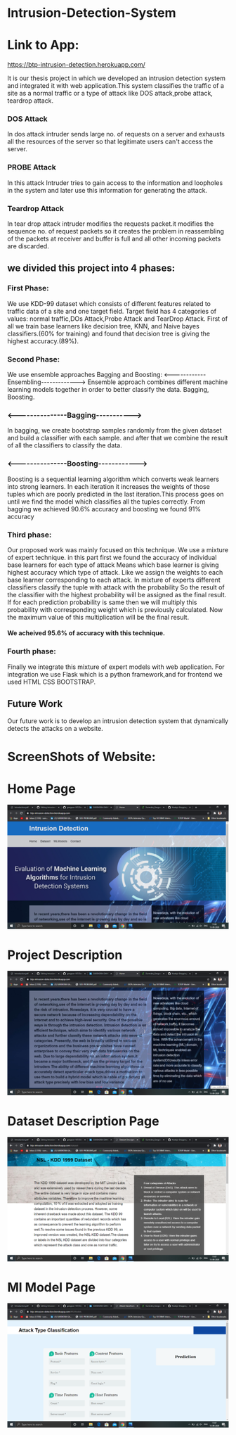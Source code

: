 # Intrusion-Detection-System

# Link to App:
https://btp-intrusion-detection.herokuapp.com/

It is our thesis project in which we developed an intrusion detection system and integrated it
with web application.This system classifies the traffic of a site as a normal traffic or a type of attack like DOS
attack,probe attack, teardrop attack.

### DOS Attack
In dos attack intruder sends large no. of requests on a server and exhausts all the
resources of the server so that legitimate users can't access the server.
### PROBE Attack
In this attack Intruder tries to gain access to the information and loopholes in the
system and later use this information for generating the attack.
### Teardrop Attack
In tear drop attack intruder modifies the requests packet.it modifies the sequence no. of request packets so it creates the problem in reassembling of the packets at
receiver and buffer is full and all other incoming packets are discarded.


## we divided this project into 4 phases:

### First Phase:
We use KDD-99 dataset which consists of different features related to traffic data of a site and
one target field.
Target field has 4 categories of values: normal traffic,DOs Attack,Probe Attack and TearDrop
Attack.
First of all we train base learners like decision tree, KNN, and Naive bayes classifiers.(60% for
training) and found that decision tree is giving the highest accuracy.(89%).

### Second Phase:
We use ensemble approaches Bagging and Boosting:
<------------Ensembling------------->
Ensemble approach combines different machine learning models together in order to better
classify the data.
Bagging, Boosting.
### <---------------Bagging----------->
In bagging, we create bootstrap samples randomly from the given dataset and build a
classifier with each sample.
and after that we combine the result of all the classifiers to classify the data.
### <---------------Boosting------------>
Boosting is a sequential learning algorithm which converts weak learners into strong learners.
In each iteration it increases the weights of those tuples which are poorly predicted in the last
iteration.This process goes on until we find the model which classifies all the tuples correctly.
From bagging we achieved 90.6% accuracy and boosting we found 91% accuracy

### Third phase:
Our proposed work was mainly focused on this technique.
We use a mixture of expert technique.
in this part first we found the accuracy of individual base learners for each type of attack
Means which base learner is giving highest accuracy which type of attack.
Like we assign the weights to each base learner corresponding to each attack.
In mixture of experts different classifiers classify the tuple with attack with the probability
So the result of the classifier with the highest probability will be assigned as the final result.
If for each prediction probability is same then we will multiply this probability with corresponding
weight which is previously calculated. Now the maximum value of this multiplication will be the
final result.
 #### We acheived 95.6% of accuracy with this technique.
 
 ### Fourth phase:
Finally we integrate this mixture of expert models with web application.
For integration we use Flask which is a python framework,and for frontend we used HTML CSS BOOTSTRAP.

## Future Work
Our future work is to develop an intrusion detection system that dynamically detects the
attacks on a website.

# ScreenShots of Website:

# Home Page
![ScreenShot](https://github.com/gangwar-107/Intrusion-Detection-System/blob/master/Screenshot%20(237).png)

# Project Description 
![ScreenShot](https://github.com/gangwar-107/Intrusion-Detection-System/blob/master/Screenshot%20(238).png)

# Dataset Description Page
![ScreenShot](https://github.com/gangwar-107/Intrusion-Detection-System/blob/master/Screenshot%20(239).png)

# Ml Model Page
![ScreenShot](https://github.com/gangwar-107/Intrusion-Detection-System/blob/master/Screenshot%20(240).png)


